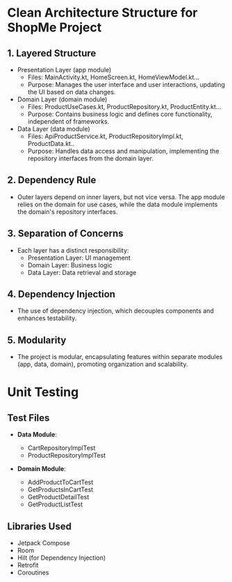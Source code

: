 # Clean Architecture Structure for ShopMe Project
## 1. Layered Structure
* Presentation Layer (app module)
    * Files: MainActivity.kt, HomeScreen.kt, HomeViewModel.kt...
    * Purpose: Manages the user interface and user interactions, updating the UI based on data changes.
* Domain Layer (domain module)
    * Files: ProductUseCases.kt, ProductRepository.kt, ProductEntity.kt...
    * Purpose: Contains business logic and defines core functionality, independent of frameworks.
* Data Layer (data module)
    * Files: ApiProductService.kt, ProductRepositoryImpl.kt, ProductData.kt..
    * Purpose: Handles data access and manipulation, implementing the repository interfaces from the domain layer.
  
## 2. Dependency Rule
* Outer layers depend on inner layers, but not vice versa. The app module relies on the domain for use cases, while the data module implements the domain's repository interfaces.

## 3. Separation of Concerns
* Each layer has a distinct responsibility:
    * Presentation Layer: UI management
    * Domain Layer: Business logic
    * Data Layer: Data retrieval and storage

## 4. Dependency Injection
* The use of dependency injection, which decouples components and enhances testability.

## 5. Modularity
* The project is modular, encapsulating features within separate modules (app, data, domain), promoting organization and scalability.


# Unit Testing

## Test Files

- **Data Module**:
  - CartRepositoryImplTest
  - ProductRepositoryImplTest

- **Domain Module**:
  - AddProductToCartTest
  - GetProductsInCartTest
  - GetProductDetailTest
  - GetProductListTest

## Libraries Used

- Jetpack Compose
- Room
- Hilt (for Dependency Injection)
- Retrofit
- Coroutines
